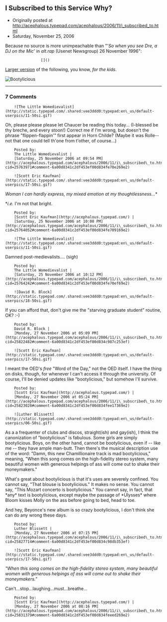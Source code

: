 ## I Subscribed to this Service Why?

 * Originally posted at http://acephalous.typepad.com/acephalous/2006/11/i_subscribed_to.html
 * Saturday, November 25, 2006



Because no source is more unimpeachable than "'_So when you see Dre, a DJ on the Mic_' in _alt.rap_ (Usenet Newsgroup) 26 November 1996":

		

					[]()
			

[Larger version](http://acephalous.typepad.com/bootylicious.jpg) of the following, you know, _for the kids_.

![Bootylicious](http://acephalous.typepad.com/acephalous/images/bootylicious.jpg "Bootylicious")

			

* * *

### 7 Comments 

		

                
[]()

	

		![The Little Womedievalist](http://static.typepad.com/.shared:vee3ddd0:typepad:en\_us/default-userpics/11-50si.gif)
	

	

		

Oh, please please please let Chaucer be reading this today... (I-blessed be thy breche, and every stoon!) Correct me if I'm wrong, but doesn't the phrase "flippen-flappin'" first appear in Horn Childe? (Maybe it was Rolle-- not that one could tell th'one from t'other, of course...)

	

		Posted by:
		The Little Womedievalist |
		[Saturday, 25 November 2006 at 09:54 PM](http://acephalous.typepad.com/acephalous/2006/11/i\_subscribed\_to.html?cid=25763971#comment-6a00d8341c2df453ef00d834fe70e269e2)

[]()

	

		![Scott Eric Kaufman](http://static.typepad.com/.shared:vee3ddd0:typepad:en\_us/default-userpics/17-50si.gif)
	

	

		

_Woman I can hardly express, my mixed emotion at my thoughtlessness..._\*

\*_i.e._ I'm not that bright.

	

		Posted by:
		[Scott Eric Kaufman](http://acephalous.typepad.com/) |
		[Saturday, 25 November 2006 at 10:00 PM](http://acephalous.typepad.com/acephalous/2006/11/i\_subscribed\_to.html?cid=25764052#comment-6a00d8341c2df453ef00d834fe709169e2)

[]()

	

		![The Little Womedievalist](http://static.typepad.com/.shared:vee3ddd0:typepad:en\_us/default-userpics/11-50si.gif)
	

	

		

Damned post-medievalists.... (sigh)

	

		Posted by:
		The Little Womedievalist |
		[Saturday, 25 November 2006 at 10:12 PM](http://acephalous.typepad.com/acephalous/2006/11/i\_subscribed\_to.html?cid=25764242#comment-6a00d8341c2df453ef00d834fe70ef69e2)

[]()

	

		![David R. Block](http://static.typepad.com/.shared:vee3ddd0:typepad:en\_us/default-userpics/18-50si.gif)
	

	

		

If you can afford that, don't give me the "starving graduate student" routine, OK? :-)

	

		Posted by:
		David R. Block |
		[Monday, 27 November 2006 at 05:09 PM](http://acephalous.typepad.com/acephalous/2006/11/i\_subscribed\_to.html?cid=25822482#comment-6a00d8341c2df453ef00d834c987c253ef)

[]()

	

		![Scott Eric Kaufman](http://static.typepad.com/.shared:vee3ddd0:typepad:en\_us/default-userpics/17-50si.gif)
	

	

		

I meant the OED's _free_ "Word of the Day," not the OED itself.  I have the thing on disks, though, for whenever I can't access it through the university.  Of course, I'll be denied updates like "bootylicious," but somehow I'll survive.

	

		Posted by:
		[Scott Eric Kaufman](http://acephalous.typepad.com/) |
		[Monday, 27 November 2006 at 05:24 PM](http://acephalous.typepad.com/acephalous/2006/11/i\_subscribed\_to.html?cid=25823028#comment-6a00d8341c2df453ef00d834fee17369e2)

[]()

	

		![Luther Blissett](http://static.typepad.com/.shared:vee3ddd0:typepad:en\_us/default-userpics/06-50si.gif)
	

	

		

As a a frequenter of clubs and discos, straight(ish) and gay(ish), I think the canonization of "bootylicious" is fabulous.  Some girls are simply bootylicious.  Boys, on the other hand, cannot be bootylicious, even if -- like me -- they have ample man-butt.  Then there's the musical description use of the word: "Damn, this new Chamillionaire track is mad bootylicious," meaning, "When this song comes on the high-fidelity stereo system, many beautiful women with generous helpings of ass will come out to shake their moneymakers."

What's great about bootylicious is that it's uses are severely confined.  You cannot say, "That blouse is bootylicious."  It makes no sense.  You cannot say, "This Mozart concerto is bootylicious."  You cannot say, in fact, that \*any\* text is bootylicious, except maybe the passage of \*Ulysses\* where Bloom kisses Molly on the ass before going to bed, head to toe.  

And hey, Beyonce's new album is so crazy bootylicious, I don't think she can do any wrong these days.

	

		Posted by:
		Luther Blissett |
		[Monday, 27 November 2006 at 07:15 PM](http://acephalous.typepad.com/acephalous/2006/11/i\_subscribed\_to.html?cid=25827714#comment-6a00d8341c2df453ef00d834c98db353ef)

[]()

	

		![Scott Eric Kaufman](http://static.typepad.com/.shared:vee3ddd0:typepad:en\_us/default-userpics/17-50si.gif)
	

	

		

_"When this song comes on the high-fidelity stereo system, many beautiful women with generous helpings of ass will come out to shake their moneymakers."_

Can't...stop...laughing...must...breathe...

	

		Posted by:
		[Scott Eric Kaufman](http://acephalous.typepad.com/) |
		[Monday, 27 November 2006 at 08:16 PM](http://acephalous.typepad.com/acephalous/2006/11/i\_subscribed\_to.html?cid=25831379#comment-6a00d8341c2df453ef00d834feeed269e2)

		

        